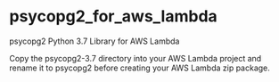 # psycopg2_for_aws_lambda
psycopg2 Python 3.7 Library for AWS Lambda

Copy the psycopg2-3.7 directory into your AWS Lambda project and rename it to psycopg2 before creating your AWS Lambda zip package.

